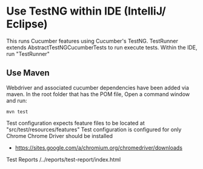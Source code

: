 
# Use TestNG within IDE (IntelliJ/ Eclipse)

This runs Cucumber features using Cucumber's TestNG. TestRunner extends AbstractTestNGCucumberTests to run execute tests.
Within the IDE, run "TestRunner"


## Use Maven
Webdriver and associated cucumber dependencies have been added via maven. In the root folder that has the POM file,
Open a command window and run:

    mvn test

Test configuration expects feature files to be located at "src/test/resources/features"
Test configuration is configured for only Chrome 
Chrome Driver should be installed
- https://sites.google.com/a/chromium.org/chromedriver/downloads

Test Reports
/../reports/test-report/index.html